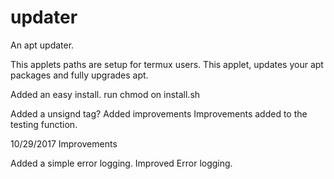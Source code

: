 # updater
An apt updater.

This applets paths are setup for termux users.
This applet, updates your apt packages and fully upgrades apt.

Added an easy install.
run chmod on install.sh

Added a unsignd tag?
Added improvements
Improvements added to the testing function.

10/29/2017
	Improvements

Added a simple error logging.
Improved Error logging.
